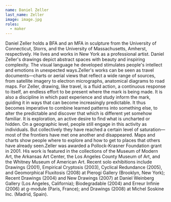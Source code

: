 ```yaml
---
name: Daniel Zeller
last_name: Zeller
image: image.jpg
roles:
  - maker
---
```

Daniel Zeller holds a BFA and an MFA in sculpture from the University of Connecticut, Storrs, and the University of Massachusetts, Amherst, respectively. He lives and works in New York as a professional artist. Daniel Zeller's drawings depict abstract spaces with beauty and inspiring complexity. The visual language he developed stimulates people's intellect and emotions in unexpected ways.Zeller's works can be seen as travel documents—charts or aerial views that reflect a wide range of sources, from satellite imagery to electron micrographs, anatomical diagrams to road maps. For Zeller, drawing, like travel, is a fluid action, a continuous response to itself, an endless effort to be present where the mark is being made. It is also a discipline in which past experience and study inform the mark, guiding it in ways that can become increasingly predictable. It thus becomes imperative to combine learned patterns into something else, to alter the predictable and discover that which is different yet somehow familiar. It is exploration, an active desire to find what is uncharted or hidden. On a geographic level, people still engage in this activity as individuals. But collectively they have reached a certain level of saturation—most of the frontiers have met one another and disappeared. Maps and charts show people where to explore and how to get to places that others have already seen.Zeller was awarded a Pollock-Krasner Foundation grant in 2001. His work is featured in the collections of the Museum of Modern Art, the Arkansas Art Center, the Los Angeles County Museum of Art, and the Whitney Museum of American Art. Recent solo exhibitions include Drawings (2001), Empirical Cryptosis (2003), Cyclical Redundance (2005), and Geomorphical Fluxitosis (2008) at Pierogi Gallery (Brooklyn, New York); Recent Drawings (2004) and New Drawings (2007) at Daniel Weinberg Gallery (Los Angeles, California); Biodegradable (2004) and Erreur Infinie (2006) at g-module (Paris, France); and Drawings (2008) at Michel Soskine Inc. (Madrid, Spain).
